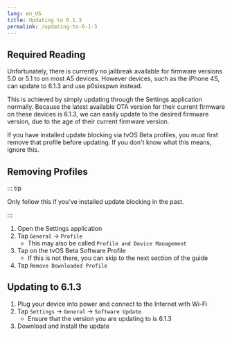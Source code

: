 ```yaml
---
lang: en_US
title: Updating to 6.1.3
permalink: /updating-to-6-1-3
---
```


## Required Reading

Unfortunately, there is currently no jailbreak available for firmware versions 5.0 or 5.1 to on most A5 devices. However devices, such as the iPhone 4S, can update to 6.1.3 and use p0sixspwn instead.

This is achieved by simply updating through the Settings application normally. Because the latest available OTA version for their current firmware on these devices is 6.1.3, we can easily update to the desired firmware version, due to the age of their current firmware version.

If you have installed update blocking via tvOS Beta profiles, you must first remove that profile before updating. If you don't know what this means, ignore this.

## Removing Profiles

::: tip

Only follow this if you've installed update blocking in the past.

:::

1. Open the Settings application
1. Tap `General` -> `Profile`
    - This may also be called `Profile and Device Management`
1. Tap on the tvOS Beta Software Profile
    - If this is not there, you can skip to the next section of the guide
1. Tap `Remove Downloaded Profile`

## Updating to 6.1.3

1. Plug your device into power and connect to the Internet with Wi-Fi
1. Tap `Settings` -> `General` -> `Software Update`
    - Ensure that the version you are updating to is 6.1.3
1. Download and install the update
